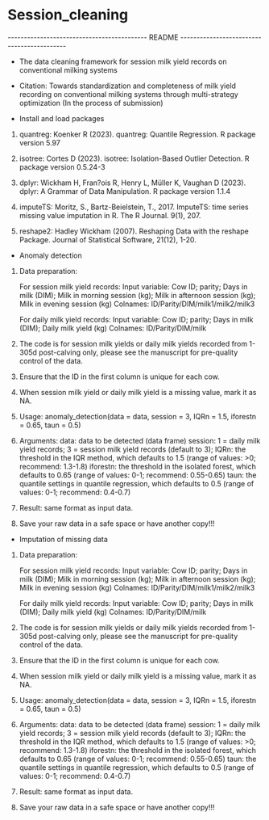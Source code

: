 # Session_cleaning

------------------------------------------- README -------------------------------------------

* The data cleaning framework for session milk yield records on conventional milking systems

* Citation: Towards standardization and completeness of milk yield recording on conventional milking systems through multi-strategy optimization (In the process of submission)

* Install and load packages
1. quantreg: Koenker R (2023). quantreg: Quantile Regression. R package version 5.97
    
2. isotree: Cortes D (2023). isotree: Isolation-Based Outlier Detection. R package version 0.5.24-3
    
3. dplyr: Wickham H, Fran?ois R, Henry L, Müller K, Vaughan D (2023). dplyr: A Grammar of Data Manipulation. R package version 1.1.4
    
4. imputeTS: Moritz, S., Bartz-Beielstein, T., 2017. ImputeTS: time series missing value imputation in R. The R Journal. 9(1), 207.
    
5. reshape2: Hadley Wickham (2007). Reshaping Data with the reshape Package. Journal of Statistical Software, 21(12), 1-20.

* Anomaly detection
1. Data preparation:
    
    For session milk yield records:
    Input variable: Cow ID; parity; Days in milk (DIM); Milk in morning session (kg); Milk in afternoon session (kg); Milk in evening session (kg)
    Colnames: ID/Parity/DIM/milk1/milk2/milk3
    
    For daily milk yield records:
    Input variable: Cow ID; parity; Days in milk (DIM); Daily milk yield (kg)
    Colnames: ID/Parity/DIM/milk

2. The code is for session milk yields or daily milk yields recorded from 1-305d post-calving only, please see the manuscript for pre-quality control of the data.

3. Ensure that the ID in the first column is unique for each cow.

4. When session milk yield or daily milk yield is a missing value, mark it as NA.

5. Usage: anomaly_detection(data = data, session = 3, IQRn = 1.5, iforestn = 0.65, taun = 0.5)

6. Arguments:
    data: data to be detected (data frame)
    session: 1 = daily milk yield records; 3 = session milk yield records (default to 3);
    IQRn: the threshold in the IQR method, which defaults to 1.5 (range of values: >0; recommend: 1.3-1.8)
    iforestn: the threshold in the isolated forest, which defaults to 0.65 (range of values: 0-1; recommend: 0.55-0.65)
    taun: the quantile settings in quantile regression, which defaults to 0.5 (range of values: 0-1; recommend: 0.4-0.7)

7. Result: same format as input data.

8. Save your raw data in a safe space or have another copy!!!

* Imputation of missing data
1. Data preparation:
    
    For session milk yield records:
    Input variable: Cow ID; parity; Days in milk (DIM); Milk in morning session (kg); Milk in afternoon session (kg); Milk in evening session (kg)
    Colnames: ID/Parity/DIM/milk1/milk2/milk3
    
    For daily milk yield records:
    Input variable: Cow ID; parity; Days in milk (DIM); Daily milk yield (kg)
    Colnames: ID/Parity/DIM/milk

2. The code is for session milk yields or daily milk yields recorded from 1-305d post-calving only, please see the manuscript for pre-quality control of the data.

3. Ensure that the ID in the first column is unique for each cow.

4. When session milk yield or daily milk yield is a missing value, mark it as NA.

5. Usage: anomaly_detection(data = data, session = 3, IQRn = 1.5, iforestn = 0.65, taun = 0.5)

6. Arguments:
    data: data to be detected (data frame)
    session: 1 = daily milk yield records; 3 = session milk yield records (default to 3);
    IQRn: the threshold in the IQR method, which defaults to 1.5 (range of values: >0; recommend: 1.3-1.8)
    iforestn: the threshold in the isolated forest, which defaults to 0.65 (range of values: 0-1; recommend: 0.55-0.65)
    taun: the quantile settings in quantile regression, which defaults to 0.5 (range of values: 0-1; recommend: 0.4-0.7)

7. Result: same format as input data.

8. Save your raw data in a safe space or have another copy!!!
